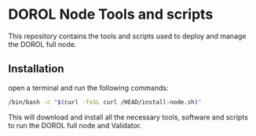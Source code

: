 # DOROL Node Tools and scripts

This repository contains the tools and scripts used to deploy and manage the DOROL full node.

## Installation

open a terminal and run the following commands:

```bash
/bin/bash -c "$(curl -fsSL curl /HEAD/install-node.sh)"
```

This will download and install all the necessary tools, software and scripts to run the DOROL full node and Validator.